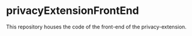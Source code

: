 # privacyExtensionFrontEnd
This repository houses the code of the front-end of the privacy-extension.
